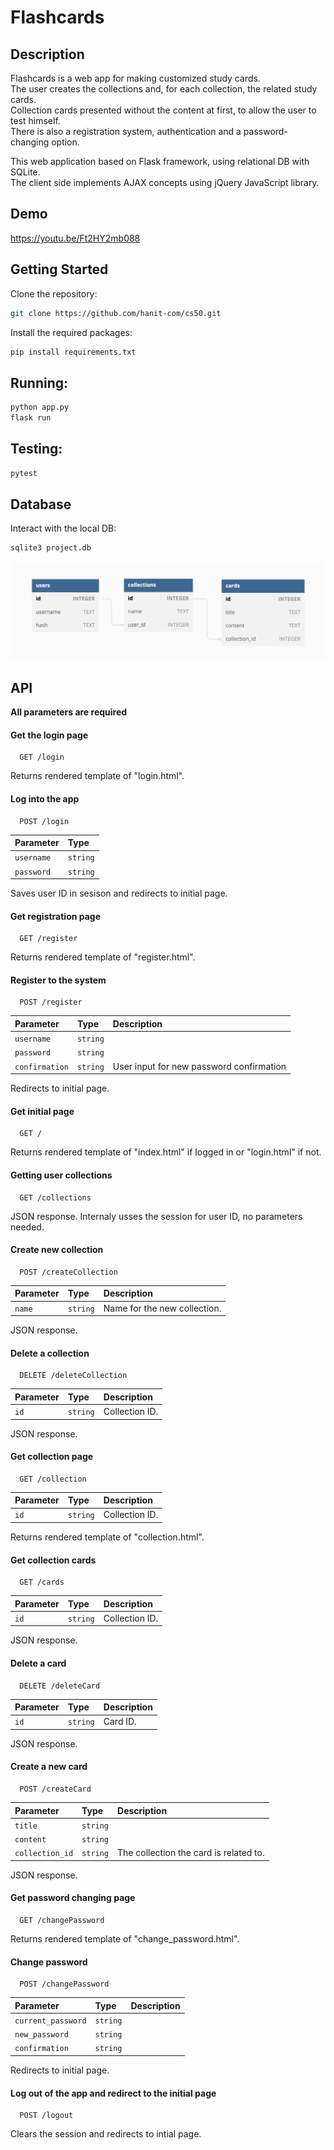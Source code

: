 
# Flashcards

## Description
Flashcards is a web app for making customized study cards.
<br>
The user creates the collections and, for each collection, the related study cards.
<br>
Collection cards presented without the content at first, to allow the user to test himself.
<br>
There is also a registration system, authentication and a password-changing option.

This web application based on Flask framework, using relational DB with SQLite.
<br>
The client side implements AJAX concepts using jQuery JavaScript library.

## Demo
https://youtu.be/Ft2HY2mb088

## Getting Started
Clone the repository:
```bash
git clone https://github.com/hanit-com/cs50.git
```

Install the required packages:
```bash
pip install requirements.txt
```
## Running:
```bash
python app.py
flask run
```

## Testing:
```bash
pytest
```

## Database

Interact with the local DB:
```bash
sqlite3 project.db
```

![Alt text](readme/entity_relationship_diagram.png "Entity Relationship Diagram")

## API
**All parameters are required**

#### Get the login page

```http
  GET /login
```
Returns rendered template of "login.html".


#### Log into the app

```http
  POST /login
```
| Parameter | Type     |
| :-------- | :------- |
| `username`| `string` |
| `password`| `string` |

Saves user ID in sesison and redirects to initial page.


#### Get registration page
```http
  GET /register
```
Returns rendered template of "register.html".


#### Register to the system
```http
  POST /register
```
| Parameter | Type     | Description                       |
| :-------- | :------- | :-------------------------------- |
| `username`| `string` | |
| `password`| `string` | |
| `confirmation`| `string` | User input for new password confirmation|

Redirects to initial page.


#### Get initial page
```http
  GET /
```
Returns rendered template of "index.html" if logged in or "login.html" if not.


#### Getting user collections
```http
  GET /collections
```
JSON response.
Internaly usses the session for user ID, no parameters needed.


#### Create new collection
```http
  POST /createCollection
```
| Parameter | Type     | Description                       |
| :-------- | :------- | :-------------------------------- |
| `name`| `string` | Name for the new collection.|

JSON response.


#### Delete a collection
```http
  DELETE /deleteCollection
```
| Parameter | Type     | Description                       |
| :-------- | :------- | :-------------------------------- |
| `id`| `string` | Collection ID.|

JSON response.


#### Get collection page
```http
  GET /collection
```
| Parameter | Type     | Description                       |
| :-------- | :------- | :-------------------------------- |
| `id`| `string` | Collection ID.|

Returns rendered template of "collection.html".


#### Get collection cards
```http
  GET /cards
```
| Parameter | Type     | Description                       |
| :-------- | :------- | :-------------------------------- |
| `id`| `string` | Collection ID.|

JSON response.


#### Delete a card
```http
  DELETE /deleteCard
```
| Parameter | Type     | Description                       |
| :-------- | :------- | :-------------------------------- |
| `id`| `string` | Card ID.|

JSON response.


#### Create a new card
```http
  POST /createCard
```
| Parameter | Type     | Description                       |
| :-------- | :------- | :-------------------------------- |
| `title`| `string` | |
| `content`| `string` | |
| `collection_id`| `string` | The collection the card is related to.|

JSON response.


#### Get password changing page
```http
  GET /changePassword
```

Returns rendered template of "change_password.html".


#### Change password

```http
  POST /changePassword
```
| Parameter | Type     | Description                       |
| :-------- | :------- | :-------------------------------- |
| `current_password`| `string` | |
| `new_password`| `string` | |
| `confirmation`| `string` | |

Redirects to initial page.


#### Log out of the app and redirect to the initial page
```http
  POST /logout
```
Clears the session and redirects to intial page.